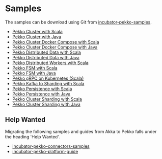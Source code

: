 # Samples

The samples can be download using Git from [incubator-pekko-samples](https://github.com/apache/incubator-pekko-samples).

* [Pekko Cluster with Scala](https://pekko.apache.org/docs/pekko-samples/current/pekko-sample-cluster-scala/)
* [Pekko Cluster with Java](https://pekko.apache.org/docs/pekko-samples/current/pekko-sample-cluster-java/)
* [Pekko Cluster Docker Compose with Scala](https://pekko.apache.org/docs/pekko-samples/current/pekko-sample-cluster-docker-compose-scala/)
* [Pekko Cluster Docker Compose with Java](https://pekko.apache.org/docs/pekko-samples/current/pekko-sample-cluster-docker-compose-java/)
* [Pekko Distributed Data with Scala](https://pekko.apache.org/docs/pekko-samples/current/pekko-sample-distributed-data-scala/)
* [Pekko Distributed Data with Java](https://pekko.apache.org/docs/pekko-samples/current/pekko-sample-distributed-data-java/)
* [Pekko Distributed Workers with Scala](https://pekko.apache.org/docs/pekko-samples/current/pekko-sample-distributed-data-workers-scala/)
* [Pekko FSM with Scala](https://pekko.apache.org/docs/pekko-samples/current/pekko-sample-fsm-scala/)
* [Pekko FSM with Java](https://pekko.apache.org/docs/pekko-samples/current/pekko-sample-fsm-java/)
* [Pekko gRPC on Kubernetes (Scala)](https://pekko.apache.org/docs/pekko-samples/current/pekko-sample-grpc-kubernetes-scala/)
* [Pekko Kafka to Sharding with Scala](https://pekko.apache.org/docs/pekko-samples/current/pekko-sample-kafka-to-sharding-scala/)
* [Pekko Persistence with Scala](https://pekko.apache.org/docs/pekko-samples/current/pekko-sample-persistence-scala/)
* [Pekko Persistence with Java](https://pekko.apache.org/docs/pekko-samples/current/pekko-sample-persistence-java/)
* [Pekko Cluster Sharding with Scala](https://pekko.apache.org/docs/pekko-samples/current/pekko-sample-sharding-scala/)
* [Pekko Cluster Sharding with Java](https://pekko.apache.org/docs/pekko-samples/current/pekko-sample-sharding-java/)

## Help Wanted

Migrating the following samples and guides from Akka to Pekko falls under the heading 'Help Wanted'.

* [incubator-pekko-connectors-samples](https://github.com/apache/incubator-pekko-connectors-samples)
* [incubator-pekko-platform-guide](https://github.com/apache/incubator-pekko-platform-guide)